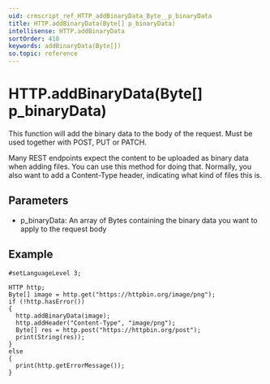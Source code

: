 ```yaml
---
uid: crmscript_ref_HTTP_addBinaryData_Byte__p_binaryData
title: HTTP.addBinaryData(Byte[] p_binaryData)
intellisense: HTTP.addBinaryData
sortOrder: 418
keywords: addBinaryData(Byte[])
so.topic: reference
---
```


# HTTP.addBinaryData(Byte[] p_binaryData)

This function will add the binary data to the body of the request. Must be used together with POST, PUT or PATCH.

Many REST endpoints expect the content to be uploaded as binary data when adding files. You can use this method for doing that. Normally, you also want to add a Content-Type header, indicating what kind of files this is.

## Parameters

* p_binaryData: An array of Bytes containing the binary data you want to apply to the request body

## Example

    #setLanguageLevel 3;

    HTTP http;
    Byte[] image = http.get("https://httpbin.org/image/png");
    if (!http.hasError())
    {
      http.addBinaryData(image);
      http.addHeader("Content-Type", "image/png");
      Byte[] res = http.post("https://httpbin.org/post");
      print(String(res));
    }
    else
    {
      print(http.getErrorMessage());
    }

